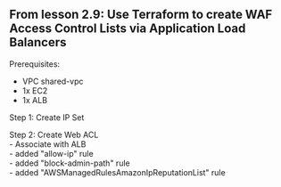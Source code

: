 ## From lesson 2.9: Use Terraform to create WAF Access Control Lists via Application Load Balancers

Prerequisites: 
- VPC shared-vpc
- 1x EC2
- 1x ALB

<p>Step 1: Create IP Set
<p>Step 2: Create Web ACL
<br>- Associate with ALB
<br>- added "allow-ip" rule
<br>- added "block-admin-path" rule
<br>- added "AWSManagedRulesAmazonIpReputationList" rule